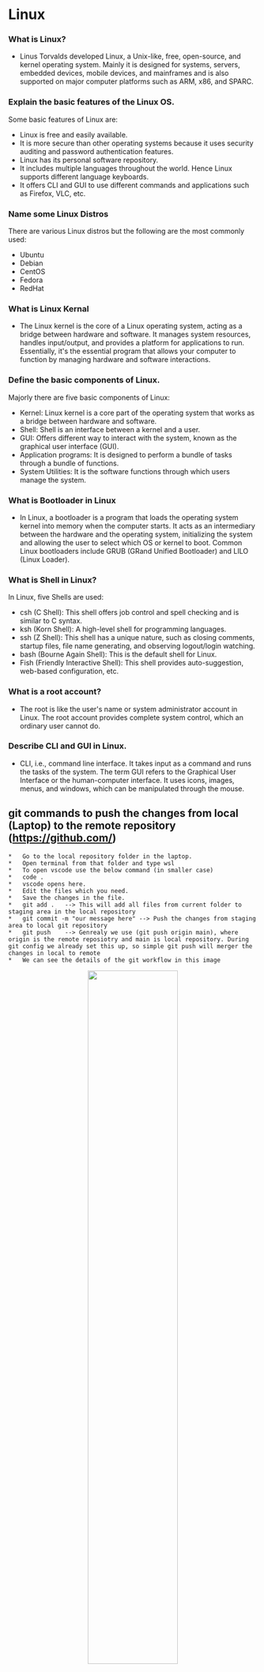 # Linux
### What is Linux?
* Linus Torvalds developed Linux, a Unix-like, free, open-source, and kernel operating system. Mainly it is designed for systems, servers, embedded devices, mobile devices, and mainframes and is also supported on major computer platforms such as ARM, x86, and SPARC.

### Explain the basic features of the Linux OS.
Some basic features of Linux are:

* Linux is free and easily available.
* It is more secure than other operating systems because it uses security auditing and password authentication features.
* Linux has its personal software repository.
* It includes multiple languages throughout the world. Hence Linux supports different language keyboards.
* It offers CLI and GUI to use different commands and applications such as Firefox, VLC, etc.

### Name some Linux Distros
There are various Linux distros but the following are the most commonly used:

* Ubuntu
* Debian
* CentOS
* Fedora
* RedHat

### What is Linux Kernal
* The Linux kernel is the core of a Linux operating system, acting as a bridge between hardware and software. It manages system resources, handles input/output, and provides a platform for applications to run. Essentially, it's the essential program that allows your computer to function by managing hardware and software interactions. 

### Define the basic components of Linux.
Majorly there are five basic components of Linux:

* Kernel: Linux kernel is a core part of the operating system that works as a bridge between hardware and software.
* Shell: Shell is an interface between a kernel and a user.
* GUI: Offers different way to interact with the system, known as the graphical user interface (GUI).
* Application programs: It is designed to perform a bundle of tasks through a bundle of functions.
* System Utilities: It is the software functions through which users manage the system.

### What is Bootloader in Linux
* In Linux, a bootloader is a program that loads the operating system kernel into memory when the computer starts. It acts as an intermediary between the hardware and the operating system, initializing the system and allowing the user to select which OS or kernel to boot. Common Linux bootloaders include GRUB (GRand Unified Bootloader) and LILO (Linux Loader). 

###  What is Shell in Linux?
In Linux, five Shells are used:

* csh (C Shell): This shell offers job control and spell checking and is similar to C syntax.
* ksh (Korn Shell): A high-level shell for programming languages.
* ssh (Z Shell): This shell has a unique nature, such as closing comments, startup files, file name generating, and observing logout/login watching.
* bash (Bourne Again Shell): This is the default shell for Linux.
* Fish (Friendly Interactive Shell): This shell provides auto-suggestion, web-based configuration, etc.


### What is a root account?
* The root is like the user's name or system administrator account in Linux. The root account provides complete system control, which an ordinary user cannot do.

### Describe CLI and GUI in Linux.
* CLI, i.e., command line interface. It takes input as a command and runs the tasks of the system. 
The term GUI refers to the Graphical User Interface or the human-computer interface. It uses icons, images, menus, and windows, which can be manipulated through the mouse.
 

## git commands to push the changes from local (Laptop) to the remote repository (https://github.com/)
    *   Go to the local repository folder in the laptop.
    *   Open terminal from that folder and type wsl
    *   To open vscode use the below command (in smaller case)
    *   code .
    *   vscode opens here.
    *   Edit the files which you need.
    *   Save the changes in the file.
    *   git add .   --> This will add all files from current folder to staging area in the local repository
    *   git commit -m "our message here" --> Push the changes from staging area to local git repository
    *   git push    --> Genrealy we use (git push origin main), where origin is the remote reposiotry and main is local repository. During git config we already set this up, so simple git push will merger the changes in local to remote
    *   We can see the details of the git workflow in this image  
<p align="center">
    <img width="60%" src="https://business-science.github.io/shiny-production-with-aws-book/img/09_git_cli/git_commands.png">
</p>

# Linux Commands
This page contains linux shell commands and its details

## Basic Commands
### . (dot)
* dot means current directory
### ..  (double dot)
* double dot means parent directory
### man 
* manual availabe in linux
*Example*
```
man cd
```
This will show the list of options and details for cd command. Likewise use man for other commands
### uname -a 
* Operating system version
*Example*
```
priya@LAPTOP-TSTPS35I:~$ uname -a
Linux LAPTOP-TSTPS35I 5.15.167.4-microsoft-standard-WSL2 #1 SMP Tue Nov 5 00:21:55 UTC 2024 x86_64 x86_64 x86_64 GNU/Linux
```
### whoami 
* Username (eg:ubuntu)
*Example*
```
priya@LAPTOP-TSTPS35I:~$ whoami
priya
```
### clear
* To clear the screen (ctrl+l)
### history
* It shows all the command which you works previously
### sudo
* Root user permission (super user do)
### vi (text editor)
* Command : vi [filename]
* To insert : press i or insert button
* To save and quit : esc - shift + semicolon - :wq
* To quit : esc - shift + semicolon - :q!
### nano (It is also a text editor)
* Command : nano [filename]
### pwd (parent working directory) 
* (/home/ubuntu) --> home directory
*Example*
```
priya@LAPTOP-TSTPS35I:~$ pwd
/home/priya
```
### cd (change directory)
* cd [without arguments]    : This will return you to your home directory. 
*Example*
```
priya@LAPTOP-TSTPS35I:~$ cd
priya@LAPTOP-TSTPS35I:~$
```
* cd [directory_name]       : This will move you into the specified directory. You can use either a relative path (relative to your current directory) or an absolute path (starting from the root directory, /). 
*Example*
```
priya@LAPTOP-TSTPS35I:/$ cd mnt
priya@LAPTOP-TSTPS35I:/mnt$
```
* cd ..                     : This moves you up one level in the directory hierarchy (to the parent directory). 

*Example*

```
/mnt/d/Priyas git$ cd ..
/mnt/d$
```
* cd -                      : This will take you back to the previously visited directory. 

*Example*
```
priya@LAPTOP-TSTPS35I:/mnt/d/Priyas git/data$ cd
priya@LAPTOP-TSTPS35I:~$ cd -
/mnt/d/Priyas git/data
priya@LAPTOP-TSTPS35I:/mnt/d/Priyas git/data$
```

* cd /                      : This will take you to the root directory. 
*Example*
```
priya@LAPTOP-TSTPS35I:/$ cd mnt
priya@LAPTOP-TSTPS35I:/mnt$ ls
c  d  e  home  wsl  wslg
priya@LAPTOP-TSTPS35I:/mnt$ cd home
priya@LAPTOP-TSTPS35I:/mnt/home$ ls
AutoReports
priya@LAPTOP-TSTPS35I:/mnt/home$ cd /
priya@LAPTOP-TSTPS35I:/$

```
* cd ~                      : This will take you to your home directory, similar to cd alone. 
*Example*
```
priya@LAPTOP-TSTPS35I:/$ cd ~
priya@LAPTOP-TSTPS35I:~$
```

### mkdir (make directory)
* To create a new directory
    * mkdir [dir_name]
* mkdir -p : It is used to create a sub directory even it doesn't exists.
    * mkdir -p [dir1]/[dir2]/[dir3]
*Example*
```
priya@LAPTOP-TSTPS35I:/mnt/home$ sudo mkdir Datas
[sudo] password for priya:
priya@LAPTOP-TSTPS35I:/mnt/home$ ls
AutoReports  Datas
priya@LAPTOP-TSTPS35I:/mnt/home$ sudo mkdir -p data1/data2/data3
priya@LAPTOP-TSTPS35I:/mnt/home$ ls
AutoReports  Datas  data1
priya@LAPTOP-TSTPS35I:/mnt/home$ cd data1
priya@LAPTOP-TSTPS35I:/mnt/home/data1$ ls
data2
priya@LAPTOP-TSTPS35I:/mnt/home/data1$ cd data2
priya@LAPTOP-TSTPS35I:/mnt/home/data1/data2$ ls
data3
```

### ls (list)
* To check the list of files and directory in current folder.
* ls -lstr
    * -l : long listing format(permissions,size,etc)
    * -s : shows file size in blocks(leftmost column)
    * -t : sorts by modification time(most recent files)
    * -r : reverse the sorting order
    * -s : sorts by file(largest to smallest)
*Example*
```
priya@LAPTOP-TSTPS35I:/mnt/home$ ls -lstr
total 12
4 drwxr-xr-x 2 root root 4096 Jul  4 06:00 AutoReports
4 drwxr-xr-x 2 root root 4096 Jul 12 21:28 Datas
4 drwxr-xr-x 3 root root 4096 Jul 12 21:30 data1
```
* ls -a : shows hidden files and directory
*Example*
```
priya@LAPTOP-TSTPS35I:/mnt/home$ ls -a
.  ..  AutoReports  Datas  data1
```

### touch 
* To create an empty file or change the timestamp of an existing file.
    * touch [file_name.txt]
*Example*
```
priya@LAPTOP-TSTPS35I:/mnt/home$ sudo touch file.txt
priya@LAPTOP-TSTPS35I:/mnt/home$ ls
AutoReports  Datas  data1  file.txt
```

### rm (remove)
* To remove the file or directory.
    * rm [file_name or directory_name]
    * rm *.txt  : It will remove all the .txt files.
    * rm *      : To remove all the files.
*Example*
```
priya@LAPTOP-TSTPS35I:/mnt/home$ sudo rm file.txt
priya@LAPTOP-TSTPS35I:/mnt/home$ ls
AutoReports  Datas  data1
priya@LAPTOP-TSTPS35I:/mnt/home$ sudo rm -r Datas/
priya@LAPTOP-TSTPS35I:/mnt/home$ ls
AutoReports  data1
```

### cat (concatenate)
* It is used to read and display the contents of files.
    * cat [file_name]
*Example*
```
priya@LAPTOP-TSTPS35I:/mnt/home$ vi file.txt
priya@LAPTOP-TSTPS35I:/mnt/home$ cat file.txt
Hello, Good Morning
Welcome to Linux Training Course
Have a nice day!
```

### mv (move or rename files)
* Use the mv command to move files and directories from one directory to another or to rename a file or directory.
    * mv [options] [source-file] [destination-file]
        * source_file_name = The name of the files that we want to rename or move.
        * Destination_file_name = The name of the new location or the name of the file.
*Example*
```
priya@LAPTOP-TSTPS35I:/mnt/home$ sudo mv file.txt file2.txt
priya@LAPTOP-TSTPS35I:/mnt/home$ cat file2.txt
Hello, Good Morning
Welcome to Linux Training Course
Have a nice day!
priya@LAPTOP-TSTPS35I:/mnt/home$ cat file.txt
cat: file.txt: No such file or directory
```

### cp (copy)
* copies the source file specified by the SourceFile parameter to the destination file specified by the TargetFile parameter.
    * cp [options] [source] [destination]
*Example*
```
priya@LAPTOP-TSTPS35I:/mnt/home$ sudo cp file2.txt file.txt
priya@LAPTOP-TSTPS35I:/mnt/home$ cat file2.txt
Hello, Good Morning
Welcome to Linux Training Course
Have a nice day!
priya@LAPTOP-TSTPS35I:/mnt/home$ cat file.txt
Hello, Good Morning
Welcome to Linux Training Course
Have a nice day!
```

### echo
* The echo command in Linux is a built-in command that allows users to display lines of text or strings that are passed as arguments
    * echo [option] [string]

* [options] = The various options available for modifying the behavior of the `echo` command
* [string] = It is the string that we want to display.
*Example*
```
priya@LAPTOP-TSTPS35I:/mnt/home$ echo "Hello,World!"
Hello,World!
```

### >> ( it appends the data of an existing file.)
*Example*
```
priya@LAPTOP-TSTPS35I:/mnt/home$ sudo cat file.txt >> file2.txt
priya@LAPTOP-TSTPS35I:/mnt/home$ cat file2.txt
Hello, Good Morning
Welcome to Linux Training Course
Have a nice day!
Hello, Good Morning
Welcome to Linux Training Course
Have a nice day!
[or]
priya@LAPTOP-TSTPS35I:/mnt/home$ sudo echo "Hello World" >> file.txt
priya@LAPTOP-TSTPS35I:/mnt/home$ cat file.txt
Hello World
Hello World
```
### > (operator used for overwriting files that already exist in the directory.)
*Example*
```
priya@LAPTOP-TSTPS35I:/mnt/home$ sudo echo "Hello World" > file.txt
priya@LAPTOP-TSTPS35I:/mnt/home$ cat file.txt
Hello World
```

## Process Management (ps, top, kill, nohup)

## Project Setup – AutoReports (LINUX Course Project)

* You are a developer managing a project named AutoReports on a Linux system.
* You are currently located in your Downloads directory:
  /home/yourusername/Downloads
* This directory contains a mix of files.
### Tasks
* Create a new project folder named AutoReports in your home directory.

*Example*

```
priya@LAPTOP-TSTPS35I:/home$ sudo mkdir AutoReports
priya@LAPTOP-TSTPS35I:/home$ ls
AutoReports  priya
```
* Inside AutoReports, create the following folder structure using a single command:
    *	src/
    *	src/scripts/
    *	src/modules/
    *	output/
    *	logs/

*Example*

```
priya@LAPTOP-TSTPS35I:/home$ cd AutoReports/
priya@LAPTOP-TSTPS35I:/home/AutoReports$ sudo mkdir -p src/scripts src/modules output logs
priya@LAPTOP-TSTPS35I:/home/AutoReports$ ls
logs  output  src
priya@LAPTOP-TSTPS35I:/home/AutoReports$ cd src
priya@LAPTOP-TSTPS35I:/home/AutoReports/src$ ls
modules  scripts
```
* In the Downloads directory, there are three files:
    * report1.txt
    * report2.txt
    * report_final.txt
    * Move only the files that start with report and end with .txt to the AutoReports/output/ directory.

*Example*

```
priya@LAPTOP-TSTPS35I:/mnt/c/Users/LOGAPRIYA$ cd Downloads/
priya@LAPTOP-TSTPS35I:/mnt/c/Users/LOGAPRIYA/Downloads$ touch report1.txt report2.txt report_final.txt
priya@LAPTOP-TSTPS35I:/mnt/c/Users/LOGAPRIYA/Downloads$ ls

priya@LAPTOP-TSTPS35I:/home/AutoReports$ sudo mv /mnt/c/Users/LOGAPRIYA/Downloads/report*.txt ./output/
priya@LAPTOP-TSTPS35I:/home/AutoReports$ ls
logs  output  src
priya@LAPTOP-TSTPS35I:/home/AutoReports$ cd output
priya@LAPTOP-TSTPS35I:/home/AutoReports/output$ ls
report1.txt  report2.txt  report_final.txt
```
* Inside src/scripts, create a blank file named main.sh and make it executable.

*Example*

```
priya@LAPTOP-TSTPS35I:/home/AutoReports/src/scripts$ sudo touch main.sh
priya@LAPTOP-TSTPS35I:/home/AutoReports/src/scripts$ ls
main.sh
```
* In the logs directory:
    * Create a file named error.log.
    * Then, create a symbolic link to error.log inside the src/ directory.

*Example*

```
priya@LAPTOP-TSTPS35I:/home/AutoReports$ sudo touch ./logs/error.log
priya@LAPTOP-TSTPS35I:/home/AutoReports$ ls
logs  output  src
priya@LAPTOP-TSTPS35I:/home/AutoReports$ cd logs
priya@LAPTOP-TSTPS35I:/home/AutoReports/logs$ ls
error.log

priya@LAPTOP-TSTPS35I:/home/AutoReports/logs$ cd ..
priya@LAPTOP-TSTPS35I:/home/AutoReports$ ls
logs  output  src
priya@LAPTOP-TSTPS35I:/home/AutoReports$ cd src
priya@LAPTOP-TSTPS35I:/home/AutoReports/src$  sudo ln -s ../logs/error.log ./error_link
priya@LAPTOP-TSTPS35I:/home/AutoReports/src$ ls
error_link  modules  scripts

```
* Remove the entire modules directory only if it exists and is empty.

*Example*

```
priya@LAPTOP-TSTPS35I:/home$ ls
AutoReports  priya
priya@LAPTOP-TSTPS35I:/home$ cd AutoReports/
priya@LAPTOP-TSTPS35I:/home/AutoReports$ ls
logs  output  src
priya@LAPTOP-TSTPS35I:/home/AutoReports$ cd ..
priya@LAPTOP-TSTPS35I:/home$ sudo rmdir --ignore-fail-on-non-empty AutoReports/
priya@LAPTOP-TSTPS35I:/home$ ls
AutoReports  priya
priya@LAPTOP-TSTPS35I:/home$ cd AutoReports/
priya@LAPTOP-TSTPS35I:/home/AutoReports$ ls
logs  output  src
priya@LAPTOP-TSTPS35I:/home/AutoReports/src$ cd ../..
priya@LAPTOP-TSTPS35I:/home$ sudo rm -rf AutoReports
priya@LAPTOP-TSTPS35I:/home$ ls
priya

```
## Output of tree ~/AutoReports

![alt text](image.png)

## Linux File Permission & User Management Task
### Task Scenario:
You are the Linux System Administrator for a development team named AlphaDev. You need to set up a project environment where two users collaborate on specific files and directories securely.
### Task Question:
Follow the steps below and apply proper Linux permissions and user management concepts:

1.Create Users and Groups
* Create two users:
    * dev1
    * dev2
*	Create a group named alphadev
*	Add both users to the alphadev group
*Example*
```
# To create add users  
adduser dev1
adduser dev2

# To create group 
groupadd alphadev

usermod -aG alphadev dev1
usermod -aG alphadev dev2

```
2. Setup Project Directory Structure
* Create the following directory structure under 
/opt/project_alpha:
/opt/project_alpha/
├── code/
├── docs/
└── secure/
*	Inside /opt/project_alpha/code/, create:
    *	app.sh
*	Inside /opt/project_alpha/docs/, create:
    *	readme.txt
*	Inside /opt/project_alpha/secure/, create:
    *	credentials.txt
* Use touch command to create the files.
*Example*
```
# Create directory structure
sudo mkdir -p /opt/project_alpha/{code,docs,secure}

# Create files
sudo touch /opt/project_alpha/code/app.sh
sudo touch /opt/project_alpha/docs/readme.txt
sudo touch /opt/project_alpha/secure/credentials.txt

```
3. Ownership & Permissions
* Apply the following rules:
* /opt/project_alpha	root:alphadev	770	Base directory for the project
* /opt/project_alpha/code/	dev1:alphadev	770	 ;Dev1 writes code
* /opt/project_alpha/docs/	dev2:alphadev	774 ;	Dev2 edits docs; readable by all
* /opt/project_alpha/secure/	root:root	700	;Only root can access credentials
* credentials.txt	root:root	600;	Confidential file
* Use chown and chmod to apply these rules.
*Example*
```
# 1. Base project directory
sudo chown root:alphadev /opt/project_alpha
sudo chmod 770 /opt/project_alpha

# 2. code/
sudo chown dev1:alphadev /opt/project_alpha/code
sudo chmod 770 /opt/project_alpha/code
sudo chown dev1:alphadev /opt/project_alpha/code/app.sh
sudo chmod 660 /opt/project_alpha/code/app.sh

# 3. docs/
sudo chown dev2:alphadev /opt/project_alpha/docs
sudo chmod 774 /opt/project_alpha/docs
sudo chown dev2:alphadev /opt/project_alpha/docs/readme.txt
sudo chmod 664 /opt/project_alpha/docs/readme.txt

# 4. secure/
sudo chown root:root /opt/project_alpha/secure
sudo chmod 700 /opt/project_alpha/secure
sudo chown root:root /opt/project_alpha/secure/credentials.txt
sudo chmod 600 /opt/project_alpha/secure/credentials.txt

```
4. Access Testing
*	Switch to user dev1 and test:
*	Write to app.sh
*	Read readme.txt
*	Try accessing credentials.txt (should be denied)
*	Switch to user dev2 and test:
*	Write to readme.txt
*	Try editing app.sh (should be allowed if group permission is set)
### Expected Commands to Use
*	adduser, groupadd, usermod
*	mkdir, touch
*	chown, chmod
*	su - username
*	ls -l, cat, echo, rm, rmdir
*Example*
```
# To switch users 
su - dev1
su - dev2

# As Dev1
# 1. Write to app.sh
echo "echo Hello from dev1" >> /opt/project_alpha/code/app.sh

# 2. Read readme.txt
cat /opt/project_alpha/docs/readme.txt

# 3. Try accessing credentials.txt (should fail)
cat /opt/project_alpha/secure/credentials.txt

# As Dev2
# 1. Write to readme.txt
echo "Updated by dev2" >> /opt/project_alpha/docs/readme.txt

# 2. Try editing app.sh (should succeed if group has write)
echo "Edited by dev2" >> /opt/project_alpha/code/app.sh

```
Screenshots to Submit 
1.	User & group creation (id dev1, groups dev2)
![alt text](image-1.png)
2.	ls -l showing permission setup inside /opt/project_alpha
![alt text](image-2.png)
3.	File editing attempts as both users
![alt text](image-3.png)
![alt text](image-4.png)
4.	Error on accessing credentials.txt as dev1 or dev2
![alt text](image-5.png)
